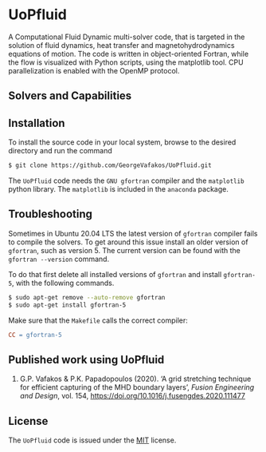 # UoPfluid

A Computational Fluid Dynamic multi-solver code, that is targeted in the solution of fluid dynamics, heat transfer and magnetohydrodynamics equations of motion. The code is written in object-oriented Fortran, while the flow is visualized with Python scripts, using the matplotlib tool. CPU parallelization is enabled with the OpenMP protocol.


## Solvers and Capabilities


## Installation

To install the source code in your local system, browse to the desired directory and run the command

```bash
$ git clone https://github.com/GeorgeVafakos/UoPfluid.git
```
The `UoPfluid` code needs the `GNU gfortran` compiler and the `matplotlib` python library. The `matplotlib` is included in the `anaconda` package.


## Troubleshooting

Sometimes in Ubuntu 20.04 LTS the latest version of `gfortran` compiler fails to compile the solvers. To get around this issue install an older version of `gfortran`, such as version 5. The current version can be found with the `gfortran --version` command.

To do that first delete all installed versions of `gfortran` and install `gfortran-5`, with the following commands.

```bash
$ sudo apt-get remove --auto-remove gfortran
$ sudo apt-get install gfortran-5
```

Make sure that the `Makefile` calls the correct compiler:

```Makefile
CC = gfortran-5
```

## Published work using UoPfluid

1. G.P. Vafakos & P.K. Papadopoulos (2020). ‘A grid stretching technique for efficient capturing of the MHD boundary layers’, *Fusion Engineering and Design*, vol. 154, https://doi.org/10.1016/j.fusengdes.2020.111477

## License

The `UoPfluid` code is issued under the [MIT](https://choosealicense.com/licenses/mit/) license. 

